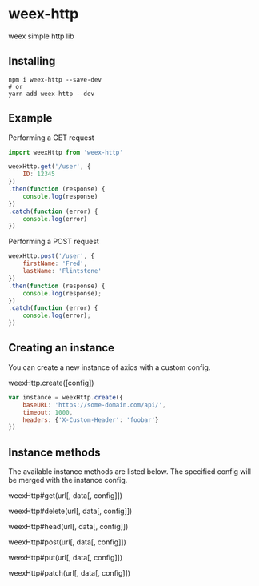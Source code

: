# weex-http
weex simple http lib

## Installing

```
npm i weex-http --save-dev
# or
yarn add weex-http --dev
```

## Example

Performing a GET request

```js
import weexHttp from 'weex-http'

weexHttp.get('/user', {
    ID: 12345
})
.then(function (response) {
    console.log(response)
})
.catch(function (error) {
    console.log(error)
})
```

Performing a POST request

```js
weexHttp.post('/user', {
    firstName: 'Fred',
    lastName: 'Flintstone'
})
.then(function (response) {
    console.log(response);
})
.catch(function (error) {
    console.log(error);
})
```

## Creating an instance

You can create a new instance of axios with a custom config.

weexHttp.create([config])

```js
var instance = weexHttp.create({
    baseURL: 'https://some-domain.com/api/',
    timeout: 1000,
    headers: {'X-Custom-Header': 'foobar'}
})
```

## Instance methods

The available instance methods are listed below. The specified config will be merged with the instance config.


weexHttp#get(url[, data[, config]])

weexHttp#delete(url[, data[, config]])

weexHttp#head(url[, data[, config]])

weexHttp#post(url[, data[, config]])

weexHttp#put(url[, data[, config]])

weexHttp#patch(url[, data[, config]])

